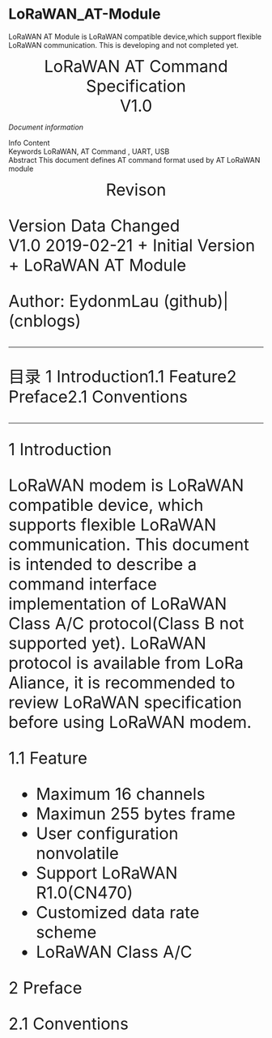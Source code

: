 # LoRaWAN_AT-Module
LoRaWAN AT Module is LoRaWAN compatible device,which support flexible LoRaWAN communication. This is developing and not completed yet.

<center><font size=6>LoRaWAN AT Command Specification<br>V1.0</font></center>







*Document information*

  Info    	                Content                 
  Keywords	    LoRaWAN, AT Command , UART, USB     
  Abstract	This document defines AT command format used by AT LoRaWAN module





<center><font size = 6>Revison</fone></center>

  Version	Data      	Changed                                 
  V1.0   	2019-02-21	+ Initial Version<br>+ LoRaWAN AT Module
         	          	                                        





Author: EydonmLau  (github)|(cnblogs)





---



目录 1 Introduction1.1 Feature2 Preface2.1 Conventions





---





1 Introduction

LoRaWAN modem is LoRaWAN compatible device, which supports flexible LoRaWAN communication. This document is intended to describe a command interface implementation of LoRaWAN Class A/C protocol(Class B not supported yet). LoRaWAN protocol is available from LoRa Aliance, it is recommended to review LoRaWAN specification before using LoRaWAN modem.

1.1 Feature

- Maximum 16 channels
- Maximun 255 bytes frame
- User configuration nonvolatile
- Support LoRaWAN R1.0(CN470)
- Customized data rate scheme
- LoRaWAN Class A/C
  

2 Preface

2.1 Conventions







